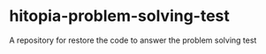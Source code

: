 # hitopia-problem-solving-test
A repository for restore the code to answer the problem solving test
